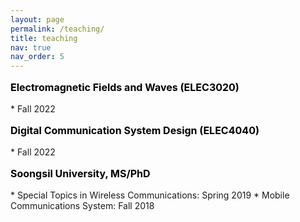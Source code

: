 ```yaml
---
layout: page
permalink: /teaching/
title: teaching
nav: true
nav_order: 5
---
```




<p style="text-align: left; color: black; font-size:16px;font-weight:bold">Electromagnetic Fields and Waves (ELEC3020)</p> 
* Fall 2022


<p style="text-align: left; color: black; font-size:16px;font-weight:bold">Digital Communication System Design (ELEC4040)</p> 
* Fall 2022


<p style="text-align: left; color: black; font-size:16px;font-weight:bold">Soongsil University, MS/PhD</p> 
* Special Topics in  Wireless Communications:  Spring 2019
* Mobile Communications System: Fall 2018


